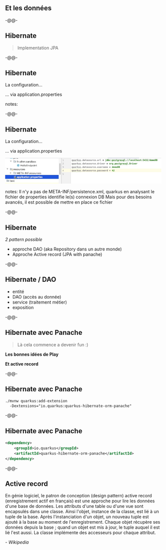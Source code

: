## Et les données

-@@-

## Hibernate

> Implementation JPA

-@@-

## Hibernate

La configuration...

... via application.properties

notes:

-@@-

## Hibernate

La configuration...

... via application.properties

![](images/quarkus_properties.jpg)

notes:
Il n'y a pas de META-INF/persistence.xml, quarkus en analysant le fichier de properties identifie le(s) connexion DB
Mais pour des besoins avancés, il est possible de mettre en place ce fichier

-@@-

## Hibernate

*2 pattern possible*

* approche DAO (aka Repository dans un autre monde)<!-- .element class="fragment" -->
* Approche Active record (JPA with panache)<!-- .element class="fragment" -->

-@@-

## Hibernate / DAO

* entité
* DAO (accès au donnée)
* service (traitement métier)
* exposition

-@@-

## Hibernate avec Panache

> Là cela commence a devenir fun :)

**Les bonnes idées de Play**

**Et active record**

-@@-

## Hibernate avec Panache

```shell
./mvnw quarkus:add-extension
  -Dextensions="io.quarkus:quarkus-hibernate-orm-panache"
```

-@@-

## Hibernate avec Panache

```xml
<dependency>
    <groupId>io.quarkus</groupId>
    <artifactId>quarkus-hibernate-orm-panache</artifactId>
</dependency>
```

-@@-

## Active record

En génie logiciel, le patron de conception (design pattern) active record (enregistrement actif en français) est une approche pour lire les données d'une base de données. Les attributs d'une table ou d'une vue sont encapsulés dans une classe. Ainsi l'objet, instance de la classe, est lié à un tuple de la base. Après l'instanciation d'un objet, un nouveau tuple est ajouté à la base au moment de l'enregistrement. Chaque objet récupère ses données depuis la base ; quand un objet est mis à jour, le tuple auquel il est lié l'est aussi. La classe implémente des accesseurs pour chaque attribut. <!-- .element style="font-size: 60%;" -->

*- Wikipedia*<!-- .element style="color: #e57125; float: right" -->
  